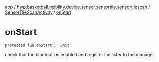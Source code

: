 [app](../../index.md) / [hwp.basketball.mobility.device.sensor.sensortile.sensortilescan](../index.md) / [SensorTileScanActivity](index.md) / [onStart](.)

# onStart

`protected fun onStart(): `[`Unit`](https://kotlinlang.org/api/latest/jvm/stdlib/kotlin/-unit/index.html)

check that the bluetooth is enabled and register the lister to the manager

